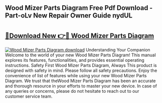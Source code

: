 ## Wood Mizer Parts Diagram Free Pdf Download - Part-oLv New Repair Owner Guide nydUL

# <h2><a href="http://dfhhsoi.blite.top/?on=Wood+Mizer+Parts+Diagram">🔗Download New 👉🔴 Wood Mizer Parts Diagram</a></h2>

[![Wood Mizer Parts Diagram download](https://i.imgur.com/lujVjoI.png)](http://dfhhsoi.blite.top/?on=Wood+Mizer+Parts+Diagram)
Understanding Your Companion Welcome to the world of your new Wood Mizer Parts Diagram! This manual explores its features, functionalities, and provides essential operating instructions. Safety First Wood Mizer Parts Diagram, Always This product is designed with safety in mind. Please follow all safety precautions. Enjoy the convenience of list of features while using your new Wood Mizer Parts Diagram. We trust that theWood Mizer Parts Diagram has been an accurate and thorough resource in your efforts to master your new device. In case of any queries or concerns, please do not hesitate to reach out to our customer service team.
